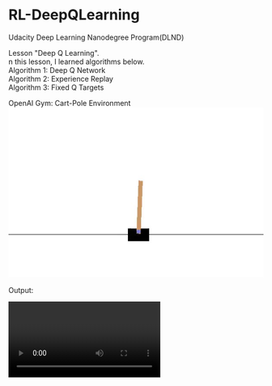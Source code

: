 # RL-DeepQLearning
Udacity Deep Learning Nanodegree Program(DLND)  
  
Lesson "Deep Q Learning".  
n this lesson, I learned algorithms below.  
Algorithm 1: Deep Q Network  
Algorithm 2: Experience Replay  
Algorithm 3: Fixed Q Targets  
  
OpenAI Gym: Cart-Pole Environment  
![alt text](https://github.com/TakumaKawahara/RL-DeepQLearning/blob/master/assets/cart-pole.jpg)    
  
Output: 

![alt text](https://github.com/TakumaKawahara/RL-DeepQLearning/blob/master/result_video.mp4)
